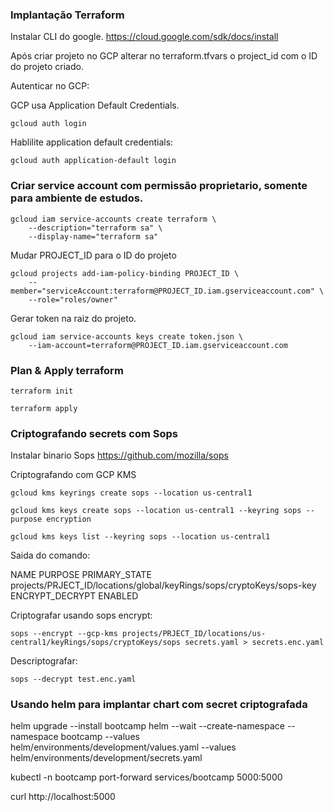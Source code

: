 ### Implantação Terraform
Instalar CLI do google.
https://cloud.google.com/sdk/docs/install

Após criar projeto no GCP alterar no terraform.tfvars o project_id com o ID do projeto criado.

Autenticar no GCP:

GCP usa Application Default Credentials.
```
gcloud auth login
```

Hablilite application default credentials:
```
gcloud auth application-default login
```

### Criar service account com permissão proprietario, somente para ambiente de estudos.
```
gcloud iam service-accounts create terraform \
    --description="terraform sa" \
    --display-name="terraform sa"
```

Mudar PROJECT_ID para o ID do projeto
```
gcloud projects add-iam-policy-binding PROJECT_ID \
    --member="serviceAccount:terraform@PROJECT_ID.iam.gserviceaccount.com" \
    --role="roles/owner"
```

Gerar token na raiz do projeto. 
```
gcloud iam service-accounts keys create token.json \
    --iam-account=terraform@PROJECT_ID.iam.gserviceaccount.com
```

### Plan & Apply terraform

```
terraform init
```

```
terraform apply
```


### Criptografando secrets com Sops

Instalar binario Sops https://github.com/mozilla/sops

Criptografando com GCP KMS
```
gcloud kms keyrings create sops --location us-central1
```
```
gcloud kms keys create sops --location us-central1 --keyring sops --purpose encryption
```
```
gcloud kms keys list --keyring sops --location us-central1
```

Saida do comando:

NAME                                                                   PURPOSE          PRIMARY_STATE
projects/PRJECT_ID/locations/global/keyRings/sops/cryptoKeys/sops-key ENCRYPT_DECRYPT  ENABLED


Criptografar usando sops encrypt:
```
sops --encrypt --gcp-kms projects/PRJECT_ID/locations/us-central1/keyRings/sops/cryptoKeys/sops secrets.yaml > secrets.enc.yaml
```

Descriptografar:
```
sops --decrypt test.enc.yaml
```

### Usando helm para implantar chart com secret criptografada

helm upgrade --install bootcamp helm --wait --create-namespace --namespace bootcamp --values helm/environments/development/values.yaml --values helm/environments/development/secrets.yaml

kubectl -n bootcamp port-forward services/bootcamp 5000:5000

curl http://localhost:5000


